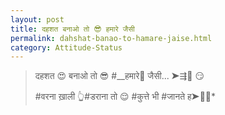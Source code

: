 ```yaml
---
layout: post
title: दहशत बनाओ तो 😎 हमारे जैसी
permalink: dahshat-banao-to-hamare-jaise.html
category: Attitude-Status
---
```

> दहशत 😍 बनाओ तो 😎 #__हमारे🐆 जैसी... ➤⇶👑 😏 
> 
> #वरना ख़ाली 👆#डराना तो 😌 #कुत्ते भी #जानते ह➤⇶ै*
